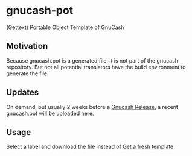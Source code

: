 # gnucash-pot #
(Gettext) Portable Object Template of GnuCash

## Motivation ##
Because gnucash.pot is a generated file, it is not part of the gnucash repository. But not all potential translators have the build environment to generate the file.

## Updates ##
On demand, but usually 2 weeks before a [Gnucash Release](https://wiki.gnucash.org/wiki/Release_Schedule), a recent gnucash.pot will be uploaded here.

## Usage ##
Select a label and download the file instead of [Get a fresh template](https://wiki.gnucash.org/wiki/Translation#Get_a_fresh_template). 
